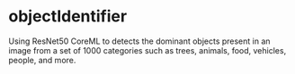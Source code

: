 # objectIdentifier
Using ResNet50 CoreML to detects the dominant objects present in an image from a set of 1000 categories such as trees, animals, food, vehicles, people, and more.
